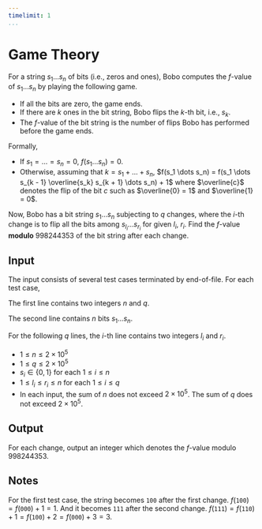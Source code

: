 ```yaml
---
timelimit: 1
...
```


# Game Theory

For a string $s_1\dots s_n$ of bits (i.e., zeros and ones), Bobo computes the $f$-value of $s_1\dots s_n$ by playing the following game.

* If all the bits are zero, the game ends.
* If there are $k$ ones in the bit string, Bobo flips the $k$-th bit, i.e., $s_k$.
* The $f$-value of the bit string is the number of flips Bobo has performed before the game ends.

Formally,

* If $s_1 = \dots = s_n = 0$, $f(s_1 \dots s_n) = 0$.
* Otherwise, assuming that $k = s_1 + \dots + s_n$, $f(s_1 \dots s_n) = f(s_1 \dots s_{k - 1} \overline{s_k} s_{k + 1} \dots s_n) + 1$ where $\overline{c}$ denotes the flip of the bit $c$ such as $\overline{0} = 1$ and $\overline{1} = 0$.

Now, Bobo has a bit string $s_1 \dots s_n$ subjecting to $q$ changes, where the $i$-th change is to flip all the bits among $s_{l_i} \dots s_{r_i}$ for given $l_i$, $r_i$. Find the $f$-value **modulo** $998244353$ of the bit string after each change.

## Input

The input consists of several test cases terminated by end-of-file. For each test case,

The first line contains two integers $n$ and $q$.

The second line contains $n$ bits $s_1 \dots s_n$.

For the following $q$ lines, the $i$-th line contains two integers $l_i$ and  $r_i$.

* $1 \le n \le 2 \times 10^5$
* $1 \le q \le 2 \times 10^5$
* $s_i \in \{0, 1\}$ for each $1 \leq i \leq n$
* $1 \leq l_i \leq r_i \leq n$ for each $1 \leq i \leq q$
* In each input, the sum of $n$ does not exceed $2 \times 10^5$. The sum of $q$ does not exceed $2 \times 10^5$.

## Output

For each change, output an integer which denotes the $f$-value modulo $998244353$.

<!--SAMPLES-->

## Notes

For the first test case, the string becomes `100` after the first change. $f(\texttt{100}) = f(\texttt{000}) + 1 = 1$. And it becomes `111` after the second change. $f(\texttt{111}) = f(\texttt{110}) + 1 = f(\texttt{100}) + 2 = f(\texttt{000}) + 3 = 3$.
